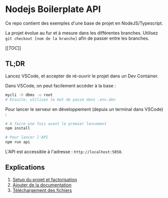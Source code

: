 # Nodejs Boilerplate API

Ce repo contient des exemples d'une base de projet en NodeJS/Typescript.

La projet évolue au fur et à mesure dans les différentes branches. Utilisez `git checkout [nom de la branche]` afin de passer entre les branches.

[[_TOC_]]

## TL;DR

Lancez VSCode, et accepter de ré-ouvrir le projet dans un Dev Container.

Dans VSCode, on peut facilement accéder à la base :

```sh
mycli -h dbms -u root
# Ensuite, utilisez le mot de passe dans .env.dev
```

Pour lancer le serveur en développement (depuis un terminal dans VSCode) :

```sh
# A faire une fois avant le premier lancement
npm install

# Pour lancer l'API
npm run api
```

L'API est accessible à l'adresse : `http://localhost:5050`.


## Explications

1. [Setup du projet et factorisation](./documentation/001-factorisation/README.md)
1. [Ajouter de la documentation](./documentation/002-documentation/README.md)
3. [Téléchargement des fichiers](./documentation/003-fileuploads/README.md)